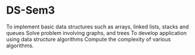 # DS-Sem3
To implement basic data structures such as arrays, linked lists, stacks and queues  Solve problem involving graphs, and trees  To develop application using data structure algorithms  Compute the complexity of various algorithms.
